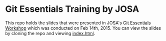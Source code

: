 # Git Essentials Training by JOSA

This repo holds the slides that were presented in JOSA's [Git Essentials Workshop](https://www.facebook.com/events/887038708027215/) which was conducted on Feb 14th, 2015.
You can view the slides by cloning the repo and viewing [index.html](index.html).
